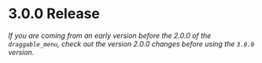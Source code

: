 # 3.0.0 Release

*If you are coming from an early version before the 2.0.0 of the `draggable_menu`, check out the version 2.0.0 changes before using the `3.0.0` version.*